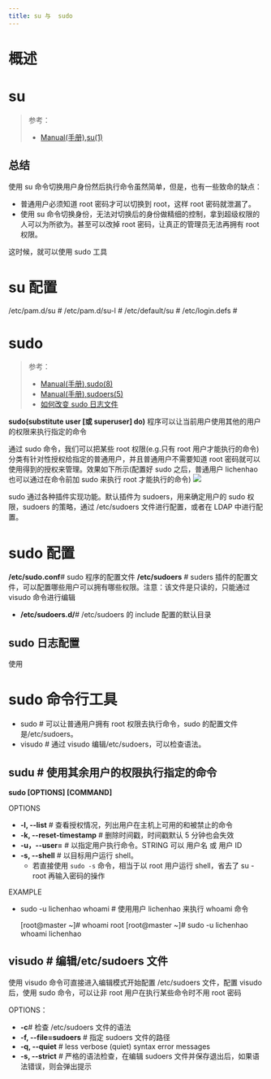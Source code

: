 ```yaml
---
title: su 与  sudo
---
```


# 概述

>

# su

> 参考：
>
> - [Manual(手册),su(1)](https://man7.org/linux/man-pages/man1/su.1.html)

## 总结

使用 su 命令切换用户身份然后执行命令虽然简单，但是，也有一些致命的缺点：

- 普通用户必须知道 root 密码才可以切换到 root，这样 root 密码就泄漏了。
- 使用 su 命令切换身份，无法对切换后的身份做精细的控制，拿到超级权限的人可以为所欲为。甚至可以改掉 root 密码，让真正的管理员无法再拥有 root 权限。

这时候，就可以使用 sudo 工具

# su 配置

/etc/pam.d/su #
/etc/pam.d/su-l #
/etc/default/su #
/etc/login.defs #

# sudo

> 参考：
>
> - [Manual(手册),sudo(8)](https://man7.org/linux/man-pages/man8/sudo.8.html)
> - [Manual(手册),sudoers(5)](https://man7.org/linux/man-pages/man5/sudoers.5.html)
> - [如何改变 sudo 日志文件](https://ostechnix.com/how-to-change-default-sudo-log-file-in-linux/)

**sudo(substitute user \[或 superuser] do)** 程序可以让当前用户使用其他的用户的权限来执行指定的命令

通过 sudo 命令，我们可以把某些 root 权限(e.g.只有 root 用户才能执行的命令)分类有针对性授权给指定的普通用户，并且普通用户不需要知道 root 密码就可以使用得到的授权来管理。效果如下所示(配置好 sudo 之后，普通用户 lichenhao 也可以通过在命令前加 sudo 来执行 root 才能执行的命令)
![](https://notes-learning.oss-cn-beijing.aliyuncs.com/ucpd2y/1616166756129-0c242239-c867-4503-8d14-2b199cab5600.png)

sudo 通过各种插件实现功能。默认插件为 sudoers，用来确定用户的 sudo 权限，sudoers 的策略，通过 /etc/sudoers 文件进行配置，或者在 LDAP 中进行配置。

# sudo 配置

**/etc/sudo.conf**# sudo 程序的配置文件
**/etc/sudoers** # suders 插件的配置文件，可以配置哪些用户可以拥有哪些权限。注意：该文件是只读的，只能通过 visudo 命令进行编辑

- **/etc/sudoers.d/**# /etc/sudoers 的 include 配置的默认目录

## sudo 日志配置

使用

# sudo 命令行工具

- sudo # 可以让普通用户拥有 root 权限去执行命令，sudo 的配置文件是/etc/sudoers。
- visudo # 通过 visudo 编辑/etc/sudoers，可以检查语法。

## sudu # 使用其余用户的权限执行指定的命令

**sudo \[OPTIONS] \[COMMAND]**

OPTIONS

- **-l, --list** # 查看授权情况，列出用户在主机上可用的和被禁止的命令
- **-k, --reset-timestamp** # 删除时间戳，时间戳默认 5 分钟也会失效
- **-u，--user=<STRING>** # 以指定用户执行命令。STRING 可以 用户名 或 用户 ID
- **-s, --shell** # 以目标用户运行 shell。
  - 若直接使用 `sudo -s` 命令，相当于以 root 用户运行 shell，省去了 su - root 再输入密码的操作

EXAMPLE

- sudo -u lichenhao whoami # 使用用户 lichenhao 来执行 whoami 命令

    [root@master ~]# whoami
    root
    [root@master ~]# sudo -u lichenhao whoami
    lichenhao

## visudo # 编辑/etc/sudoers 文件

使用 visudo 命令可直接进入编辑模式开始配置 /etc/sudoers 文件，配置 visudo 后，使用 sudo 命令，可以让非 root 用户在执行某些命令时不用 root 密码

OPTIONS：

- **-c**# 检查 /etc/sudoers 文件的语法
- **-f, --file=sudoers** # 指定 sudoers 文件的路径
- **-q, --quiet** # less verbose (quiet) syntax error messages
- **-s, --strict** # 严格的语法检查，在编辑 sudoers 文件并保存退出后，如果语法错误，则会弹出提示
